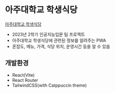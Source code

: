 # 아주대학교 학생식당

[아주대학교 학생식당](https://ajou-cafeteria.vercel.app)

- 2023년 2학기 인공지능입문 팀 프로젝트
- 아주대학교 학생식당에 관련된 정보를 알려주는 PWA
- 혼잡도, 메뉴, 가격, 식당 위치, 운영시간 등을 알 수 있음

## 개발환경

- React(Vite)
- React Router
- TailwindCSS(with Catppuccin theme)
